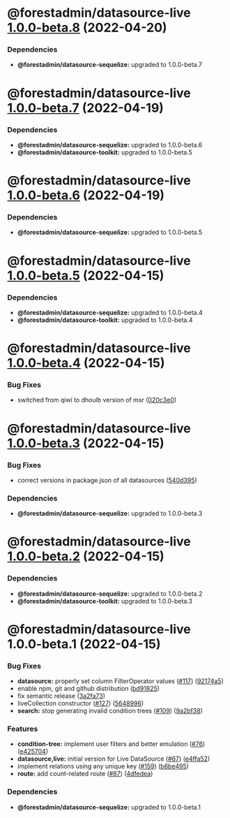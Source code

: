 # @forestadmin/datasource-live [1.0.0-beta.8](https://github.com/ForestAdmin/agent-nodejs/compare/@forestadmin/datasource-live@1.0.0-beta.7...@forestadmin/datasource-live@1.0.0-beta.8) (2022-04-20)





### Dependencies

* **@forestadmin/datasource-sequelize:** upgraded to 1.0.0-beta.7

# @forestadmin/datasource-live [1.0.0-beta.7](https://github.com/ForestAdmin/agent-nodejs/compare/@forestadmin/datasource-live@1.0.0-beta.6...@forestadmin/datasource-live@1.0.0-beta.7) (2022-04-19)





### Dependencies

* **@forestadmin/datasource-sequelize:** upgraded to 1.0.0-beta.6
* **@forestadmin/datasource-toolkit:** upgraded to 1.0.0-beta.5

# @forestadmin/datasource-live [1.0.0-beta.6](https://github.com/ForestAdmin/agent-nodejs/compare/@forestadmin/datasource-live@1.0.0-beta.5...@forestadmin/datasource-live@1.0.0-beta.6) (2022-04-19)





### Dependencies

* **@forestadmin/datasource-sequelize:** upgraded to 1.0.0-beta.5

# @forestadmin/datasource-live [1.0.0-beta.5](https://github.com/ForestAdmin/agent-nodejs/compare/@forestadmin/datasource-live@1.0.0-beta.4...@forestadmin/datasource-live@1.0.0-beta.5) (2022-04-15)





### Dependencies

* **@forestadmin/datasource-sequelize:** upgraded to 1.0.0-beta.4
* **@forestadmin/datasource-toolkit:** upgraded to 1.0.0-beta.4

# @forestadmin/datasource-live [1.0.0-beta.4](https://github.com/ForestAdmin/agent-nodejs/compare/@forestadmin/datasource-live@1.0.0-beta.3...@forestadmin/datasource-live@1.0.0-beta.4) (2022-04-15)


### Bug Fixes

* switched from qiwi to dhoulb version of msr ([020c3e0](https://github.com/ForestAdmin/agent-nodejs/commit/020c3e04c64164c3f26aae293989db7842f82e8c))

# @forestadmin/datasource-live [1.0.0-beta.3](https://github.com/ForestAdmin/agent-nodejs/compare/@forestadmin/datasource-live@1.0.0-beta.2...@forestadmin/datasource-live@1.0.0-beta.3) (2022-04-15)


### Bug Fixes

* correct versions in package.json of all datasources ([540d395](https://github.com/ForestAdmin/agent-nodejs/commit/540d395bc5e42bdd7edb3dce5806ade8554f3d7a))





### Dependencies

* **@forestadmin/datasource-sequelize:** upgraded to 1.0.0-beta.3

# @forestadmin/datasource-live [1.0.0-beta.2](https://github.com/ForestAdmin/agent-nodejs/compare/@forestadmin/datasource-live@1.0.0-beta.1...@forestadmin/datasource-live@1.0.0-beta.2) (2022-04-15)





### Dependencies

* **@forestadmin/datasource-sequelize:** upgraded to 1.0.0-beta.2
* **@forestadmin/datasource-toolkit:** upgraded to 1.0.0-beta.3

# @forestadmin/datasource-live 1.0.0-beta.1 (2022-04-15)


### Bug Fixes

* **datasource:** properly set column FilterOperator values ([#117](https://github.com/ForestAdmin/agent-nodejs/issues/117)) ([92174a5](https://github.com/ForestAdmin/agent-nodejs/commit/92174a5f9016e8e54bed854979b0d7c408f11cae))
* enable npm, git and github distribution ([bd91825](https://github.com/ForestAdmin/agent-nodejs/commit/bd91825f4d185874a259da28b0f7a6c7f557196d))
* fix semantic release ([3a2fa73](https://github.com/ForestAdmin/agent-nodejs/commit/3a2fa738af84a50b9563db6ac039c922b77f55cc))
* liveCollection constructor ([#127](https://github.com/ForestAdmin/agent-nodejs/issues/127)) ([5648996](https://github.com/ForestAdmin/agent-nodejs/commit/56489969b91a1f7bfddc46f3d58607ffaf54562e))
* **search:** stop generating invalid condition trees ([#109](https://github.com/ForestAdmin/agent-nodejs/issues/109)) ([9a2bf38](https://github.com/ForestAdmin/agent-nodejs/commit/9a2bf3858b8f9309947f68ce7717c288a8072edc))


### Features

* **condition-tree:** implement user filters and better emulation ([#76](https://github.com/ForestAdmin/agent-nodejs/issues/76)) ([e425704](https://github.com/ForestAdmin/agent-nodejs/commit/e4257046853b2b165f4190daa0d953d7f79ed837))
* **datasource,live:** initial version for Live DataSource ([#67](https://github.com/ForestAdmin/agent-nodejs/issues/67)) ([e4ffa52](https://github.com/ForestAdmin/agent-nodejs/commit/e4ffa52c0f2146b73522ed705003018b3d4da758))
* implement relations using any unique key ([#159](https://github.com/ForestAdmin/agent-nodejs/issues/159)) ([b6be495](https://github.com/ForestAdmin/agent-nodejs/commit/b6be495d93ae03a67c6dc9b4ffbb0ae9f4cbc0bc))
* **route:** add count-related route ([#87](https://github.com/ForestAdmin/agent-nodejs/issues/87)) ([4dfedea](https://github.com/ForestAdmin/agent-nodejs/commit/4dfedeadf8e19fb10466d42bb6d270a3745717d5))





### Dependencies

* **@forestadmin/datasource-sequelize:** upgraded to 1.0.0-beta.1
